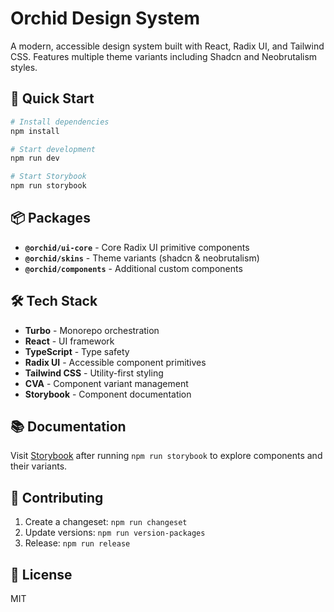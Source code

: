 # Orchid Design System

A modern, accessible design system built with React, Radix UI, and Tailwind CSS. Features multiple theme variants including Shadcn and Neobrutalism styles.

## 🚀 Quick Start

```bash
# Install dependencies
npm install

# Start development
npm run dev

# Start Storybook
npm run storybook
```

## 📦 Packages

- **`@orchid/ui-core`** - Core Radix UI primitive components
- **`@orchid/skins`** - Theme variants (shadcn & neobrutalism)
- **`@orchid/components`** - Additional custom components

## 🛠️ Tech Stack

- **Turbo** - Monorepo orchestration
- **React** - UI framework
- **TypeScript** - Type safety
- **Radix UI** - Accessible component primitives
- **Tailwind CSS** - Utility-first styling
- **CVA** - Component variant management
- **Storybook** - Component documentation

## 📚 Documentation

Visit [Storybook](http://localhost:6006) after running `npm run storybook` to explore components and their variants.

## 🤝 Contributing

1. Create a changeset: `npm run changeset`
2. Update versions: `npm run version-packages`
3. Release: `npm run release`

## 📄 License

MIT